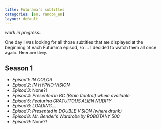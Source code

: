 ```yaml
---
title: Futurama's subtitles
categories: [en, random_en]
layout: default
---
```


*work in progress..*

One day I was looking for all those subtitles that are displayed at
the beginning of each Futurama episod, so ... I decided to watch them all
once again. Here are they:

## Season 1

 * *Episod 1*: _IN COLOR_
 * *Episod 2*: _IN HYPNO-VISION_
 * *Episod 3*: None?!
 * *Episod 4*: _Presented in BC (Brain Control) where available_
 * *Episod 5*: _Featuring GRATUITOUS ALIEN NUDITY_
 * *Episod 6*: _LOADING...._
 * *Episod 7*: _Presented in DOUBLE VISION (where drunk)_
 * *Episod 8*: _Mr. Bender's Wardrobe by ROBOTANY 500_
 * *Episod 9*: None?!
